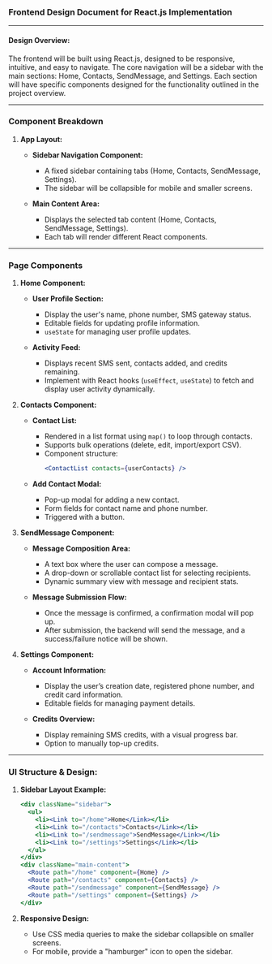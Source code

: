 ### Frontend Design Document for React.js Implementation

---

#### **Design Overview:**

The frontend will be built using React.js, designed to be responsive, intuitive, and easy to navigate. The core navigation will be a sidebar with the main sections: Home, Contacts, SendMessage, and Settings. Each section will have specific components designed for the functionality outlined in the project overview.

---

### **Component Breakdown**

1. **App Layout:**
   - **Sidebar Navigation Component:**
     - A fixed sidebar containing tabs (Home, Contacts, SendMessage, Settings).
     - The sidebar will be collapsible for mobile and smaller screens.
   
   - **Main Content Area:**
     - Displays the selected tab content (Home, Contacts, SendMessage, Settings).
     - Each tab will render different React components.

---

### **Page Components**

1. **Home Component:**
   - **User Profile Section:**
     - Display the user's name, phone number, SMS gateway status.
     - Editable fields for updating profile information.
     - `useState` for managing user profile updates.

   - **Activity Feed:**
     - Displays recent SMS sent, contacts added, and credits remaining.
     - Implement with React hooks (`useEffect`, `useState`) to fetch and display user activity dynamically.

2. **Contacts Component:**
   - **Contact List:**
     - Rendered in a list format using `map()` to loop through contacts.
     - Supports bulk operations (delete, edit, import/export CSV).
     - Component structure: 
       ```jsx
       <ContactList contacts={userContacts} />
       ```

   - **Add Contact Modal:**
     - Pop-up modal for adding a new contact.
     - Form fields for contact name and phone number.
     - Triggered with a button.

3. **SendMessage Component:**
   - **Message Composition Area:**
     - A text box where the user can compose a message.
     - A drop-down or scrollable contact list for selecting recipients.
     - Dynamic summary view with message and recipient stats.

   - **Message Submission Flow:**
     - Once the message is confirmed, a confirmation modal will pop up.
     - After submission, the backend will send the message, and a success/failure notice will be shown.

4. **Settings Component:**
   - **Account Information:**
     - Display the user’s creation date, registered phone number, and credit card information.
     - Editable fields for managing payment details.
   
   - **Credits Overview:**
     - Display remaining SMS credits, with a visual progress bar.
     - Option to manually top-up credits.

---

### **UI Structure & Design:**

1. **Sidebar Layout Example:**
   ```jsx
   <div className="sidebar">
     <ul>
       <li><Link to="/home">Home</Link></li>
       <li><Link to="/contacts">Contacts</Link></li>
       <li><Link to="/sendmessage">SendMessage</Link></li>
       <li><Link to="/settings">Settings</Link></li>
     </ul>
   </div>
   <div className="main-content">
     <Route path="/home" component={Home} />
     <Route path="/contacts" component={Contacts} />
     <Route path="/sendmessage" component={SendMessage} />
     <Route path="/settings" component={Settings} />
   </div>
   ```

2. **Responsive Design:**
   - Use CSS media queries to make the sidebar collapsible on smaller screens.
   - For mobile, provide a "hamburger" icon to open the sidebar.
